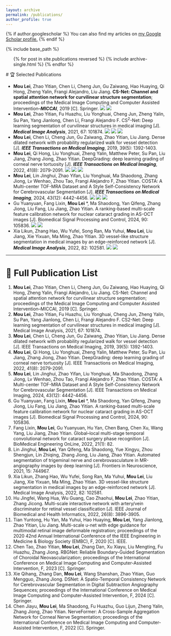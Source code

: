 ```yaml
---
layout: archive
permalink: /publications/
author_profile: true
---
```


{% if author.googlescholar %}
  You can also find my articles on <u><a href="{{author.googlescholar}}">my Google Scholar profile</a>.</u>
{% endif %}

{% include base_path %}

<ul>{% for post in site.publications reversed %}
    {% include archive-single.html %}
  {% endfor %}</ul>
# 🏆 Selected Publications

- **Mou Lei**, Zhao Yitian, Chen Li, Cheng Jun, Gu Zaiwang, Hao Huaying, Qi Hong, Zheng Yalin, Frangi Alejandro, Liu Jiang. **CS-Net: Channel and spatial attention network for curvilinear structure segmentation**; proceedings of the Medical Image Computing and Computer Assisted Intervention–***MICCAI***, 2019 [C]. Springer. [![](https://img.shields.io/badge/Paper-blue)](https://link.springer.com/chapter/10.1007/978-3-030-32239-7_80) [![](https://img.shields.io/badge/Code-orange)](https://github.com/iMED-Lab/CS-Net)
- **Mou Lei**, Zhao Yitian, Fu Huazhu, Liu Yonghuai, Cheng Jun, Zheng Yalin, Su Pan, Yang Jianlong, Chen Li, Frangi Alejandro F. CS$^2$-Net: Deep learning segmentation of curvilinear structures in medical imaging [J]. ***Medical Image Analysis***, 2021, 67: 101874. [![](https://img.shields.io/badge/Paper-blue)](https://www.sciencedirect.com/science/article/abs/pii/S1361841520302383) [![](https://img.shields.io/badge/Code-orange)](https://github.com/iMED-Lab/CS-Net) [![](https://img.shields.io/badge/Dataset-CORN-red)](https://zenodo.org/records/12776091)
- **Mou Lei**, Chen Li, Cheng Jun, Gu Zaiwang, Zhao Yitian, Liu Jiang. Dense dilated network with probability regularized walk for vessel detection [J]. ***IEEE Transactions on Medical Imaging***, 2019, 39(5): 1392-1403.
- **Mou Lei**, Qi Hong, Liu Yonghuai, Zheng Yalin, Matthew Peter, Su Pan, Liu Jiang, Zhang Jiong, Zhao Yitian. DeepGrading: deep learning grading of corneal nerve tortuosity [J]. ***IEEE Transactions on Medical Imaging***, 2022, 41(8): 2079-2091. [![](https://img.shields.io/badge/Paper-blue)](https://ieeexplore.ieee.org/document/9729201) [![](https://img.shields.io/badge/Code-orange)](https://github.com/iMED-Lab/TortuosityGrading) [![](https://img.shields.io/badge/Dataset-CORN--1500-red)](https://zenodo.org/records/12776091)
- **Mou Lei**, Lin Jinghui, Zhao Yifan, Liu Yonghuai, Ma Shaodong, Zhang Jiong, Lv Wenhao, Zhou Tao, Frangi Alejandro F, Zhao Yitian. COSTA: A Multi-center TOF-MRA Dataset and A Style Self-Consistency Network for Cerebrovascular Segmentation [J]. ***IEEE Transactions on Medical Imaging***, 2024, 43(12): 4442-4456. [![](https://img.shields.io/badge/Paper-blue)](https://ieeexplore.ieee.org/document/10599360) [![](https://img.shields.io/badge/Code-orange)](https://github.com/iMED-Lab/COSTA) [![](https://img.shields.io/badge/Dataset-COSTA-red)](https://zenodo.org/records/11025761)
- Gu Yuanyuan, Fang Lixin, **Mou Lei** *, Ma Shaodong, Yan Qifeng, Zhang Jiong, Liu Fang, Liu Jiang, Zhao Yitian. A ranking-based multi-scale feature calibration network for nuclear cataract grading in AS-OCT images [J]. Biomedical Signal Processing and Control, 2024, 90: 105836.  [![](https://img.shields.io/badge/Paper-blue)](https://www.sciencedirect.com/science/article/abs/pii/S1746809423012697) [![](https://img.shields.io/badge/Code-orange)](https://github.com/iMED-Lab/MFCNet)
- Xia Likun, Zhang Hao, Wu Yufei, Song Ran, Ma Yuhui, **Mou Lei**, Liu Jiang, Xie Yixuan, Ma Ming, Zhao Yitian. 3D vessel-like structure segmentation in medical images by an edge-reinforced network [J]. ***Medical Image Analysis***, 2022, 82: 102581. [![](https://img.shields.io/badge/Paper-blue)](https://www.sciencedirect.com/science/article/abs/pii/S1361841522002201) [![](https://img.shields.io/badge/Code-orange)](https://github.com/iMED-Lab/ER-Net)

---

# 📑 Full Publication List

1. **Mou Lei**, Zhao Yitian, Chen Li, Cheng Jun, Gu Zaiwang, Hao Huaying, Qi Hong, Zheng Yalin, Frangi Alejandro, Liu Jiang. CS-Net: Channel and spatial attention network for curvilinear structure segmentation; proceedings of the Medical Image Computing and Computer Assisted Intervention–MICCAI, 2019 [C]. Springer.
2. **Mou Lei**, Zhao Yitian, Fu Huazhu, Liu Yonghuai, Cheng Jun, Zheng Yalin, Su Pan, Yang Jianlong, Chen Li, Frangi Alejandro F. CS2-Net: Deep learning segmentation of curvilinear structures in medical imaging [J]. Medical Image Analysis, 2021, 67: 101874.
3. **Mou Lei**, Chen Li, Cheng Jun, Gu Zaiwang, Zhao Yitian, Liu Jiang. Dense dilated network with probability regularized walk for vessel detection [J]. IEEE Transactions on Medical Imaging, 2019, 39(5): 1392-1403.
4. **Mou Lei**, Qi Hong, Liu Yonghuai, Zheng Yalin, Matthew Peter, Su Pan, Liu Jiang, Zhang Jiong, Zhao Yitian. DeepGrading: deep learning grading of corneal nerve tortuosity [J]. IEEE Transactions on Medical Imaging, 2022, 41(8): 2079-2091.
5. **Mou Lei**, Lin Jinghui, Zhao Yifan, Liu Yonghuai, Ma Shaodong, Zhang Jiong, Lv Wenhao, Zhou Tao, Frangi Alejandro F, Zhao Yitian. COSTA: A Multi-center TOF-MRA Dataset and A Style Self-Consistency Network for Cerebrovascular Segmentation [J]. IEEE Transactions on Medical Imaging, 2024, 43(12): 4442-4456.
6. Gu Yuanyuan, Fang Lixin, **Mou Lei** *, Ma Shaodong, Yan Qifeng, Zhang Jiong, Liu Fang, Liu Jiang, Zhao Yitian. A ranking-based multi-scale feature calibration network for nuclear cataract grading in AS-OCT images [J]. Biomedical Signal Processing and Control, 2024, 90: 105836.
7. Fang Lixin, **Mou Lei**, Gu Yuanyuan, Hu Yan, Chen Bang, Chen Xu, Wang Yang, Liu Jiang, Zhao Yitian. Global–local multi-stage temporal convolutional network for cataract surgery phase recognition [J]. BioMedical Engineering OnLine, 2022, 21(1): 82.
8. Lin Jinghui, **Mou Lei**, Yan Qifeng, Ma Shaodong, Yue Xingyu, Zhou Shengjun, Lin Zhiqing, Zhang Jiong, Liu Jiang, Zhao Yitian. Automated segmentation of trigeminal nerve and cerebrovasculature in MR-angiography images by deep learning [J]. Frontiers in Neuroscience, 2021, 15: 744967.
9. Xia Likun, Zhang Hao, Wu Yufei, Song Ran, Ma Yuhui, **Mou Lei**, Liu Jiang, Xie Yixuan, Ma Ming, Zhao Yitian. 3D vessel-like structure segmentation in medical images by an edge-reinforced network [J]. Medical Image Analysis, 2022, 82: 102581.
10. Hu Jingfei, Wang Hua, Wu Guang, Cao Zhaohui, **Mou Lei**, Zhao Yitian, Zhang Jicong. Multi-scale interactive network with artery/vein discriminator for retinal vessel classification [J]. IEEE Journal of Biomedical and Health Informatics, 2022, 26(8): 3896-3905.
11. Tian Yuntong, Hu Yan, Ma Yuhui, Hao Huaying, **Mou Lei**, Yang Jianlong, Zhao Yitian, Liu Jiang. Multi-scale u-net with edge guidance for multimodal retinal image deformable registration; proceedings of the 2020 42nd Annual International Conference of the IEEE Engineering in Medicine & Biology Society (EMBC), F, 2020 [C]. IEEE.
12. Chen Tao, Zhao Yitian, **Mou Lei**, Zhang Dan, Xu Xiayu, Liu Mengting, Fu Huazhu, Zhang Jiong. RBGNet: Reliable Boundary-Guided Segmentation of Choroidal Neovascularization; proceedings of the International Conference on Medical Image Computing and Computer-Assisted Intervention, F, 2023 [C]. Springer.
13. Xie Qihang, Zhang Dan, **Mou Lei**, Wang Shanshan, Zhao Yitian, Guo Mengguo, Zhang Jiong. DSNet: A Spatio-Temporal Consistency Network for Cerebrovascular Segmentation in Digital Subtraction Angiography Sequences; proceedings of the International Conference on Medical Image Computing and Computer-Assisted Intervention, F, 2024 [C]. Springer.
14. Chen Jiayu, **Mou Lei**, Ma Shaodong, Fu Huazhu, Guo Lijun, Zheng Yalin, Zhang Jiong, Zhao Yitian. NerveFormer: A Cross-Sample Aggregation Network for Corneal Nerve Segmentation; proceedings of the International Conference on Medical Image Computing and Computer-Assisted Intervention, F, 2022 [C]. Springer.

